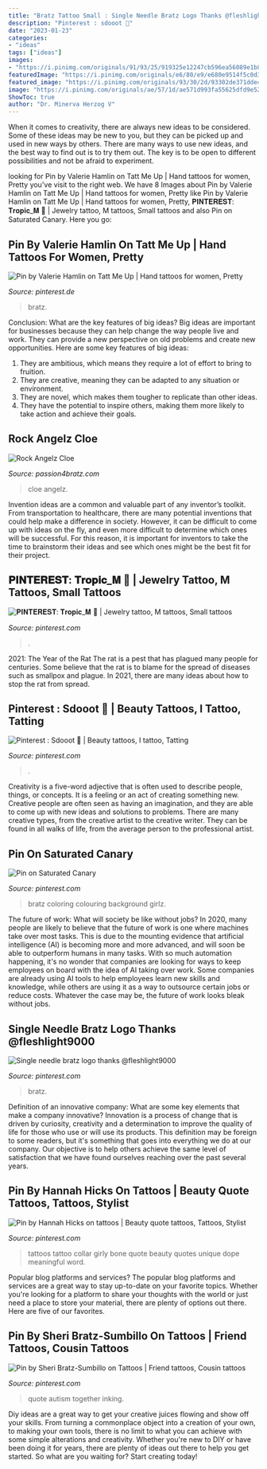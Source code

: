 ```yaml
---
title: "Bratz Tattoo Small : Single Needle Bratz Logo Thanks @fleshlight9000"
description: "Pinterest : sdooot 🤪"
date: "2023-01-23"
categories:
- "ideas"
tags: ["ideas"]
images:
- "https://i.pinimg.com/originals/91/93/25/919325e12247cb596ea56089e1b82da7.jpg"
featuredImage: "https://i.pinimg.com/originals/e6/80/e9/e680e9514f5c0d3e45356b8da9028d05.jpg"
featured_image: "https://i.pinimg.com/originals/93/30/2d/93302de371dde41481bcb589c3be8def.png"
image: "https://i.pinimg.com/originals/ae/57/1d/ae571d993fa55625dfd9e527eb62fd6b.jpg"
ShowToc: true
author: "Dr. Minerva Herzog V"
---
```



When it comes to creativity, there are always new ideas to be considered. Some of these ideas may be new to you, but they can be picked up and used in new ways by others. There are many ways to use new ideas, and the best way to find out is to try them out. The key is to be open to different possibilities and not be afraid to experiment.

	

		
looking for Pin by Valerie Hamlin on Tatt Me Up | Hand tattoos for women, Pretty you've visit to the right web. We have 8 Images about Pin by Valerie Hamlin on Tatt Me Up | Hand tattoos for women, Pretty like Pin by Valerie Hamlin on Tatt Me Up | Hand tattoos for women, Pretty, 𝐏𝐈𝐍𝐓𝐄𝐑𝐄𝐒𝐓: 𝐓𝐫𝐨𝐩𝐢𝐜_𝐌 🌺 | Jewelry tattoo, M tattoos, Small tattoos and also Pin on Saturated Canary. Here you go:
		
    
## Pin By Valerie Hamlin On Tatt Me Up | Hand Tattoos For Women, Pretty

<img loading=lazy src="https://i.pinimg.com/736x/1f/e8/68/1fe86884cf9482718e22215d640d4ed6.jpg" onerror="this.onerror=null;this.src='https://tse2.mm.bing.net/th?id=OIP.xA7aeYCWwf3Cs0WliGJSYgHaHa&amp;pid=15.1';" alt="Pin by Valerie Hamlin on Tatt Me Up | Hand tattoos for women, Pretty">

_Source: pinterest.de_

>bratz. 

	

Conclusion: What are the key features of big ideas?
Big ideas are important for businesses because they can help change the way people live and work. They can provide a new perspective on old problems and create new opportunities. Here are some key features of big ideas: 
1. They are ambitious, which means they require a lot of effort to bring to fruition. 
2. They are creative, meaning they can be adapted to any situation or environment. 
3. They are novel, which makes them tougher to replicate than other ideas. 
4. They have the potential to inspire others, making them more likely to take action and achieve their goals.

    
## Rock Angelz Cloe

<img loading=lazy src="https://passion4bratzcommusic.files.wordpress.com/2019/12/cloe.png?w=840" onerror="this.onerror=null;this.src='https://tse4.mm.bing.net/th?id=OIP.GF4FhcLBspfN4Xagi5Xx2QHaI9&amp;pid=15.1';" alt="Rock Angelz Cloe">

_Source: passion4bratz.com_

>cloe angelz. 

	

Invention ideas are a common and valuable part of any inventor’s toolkit. From transportation to healthcare, there are many potential inventions that could help make a difference in society. However, it can be difficult to come up with ideas on the fly, and even more difficult to determine which ones will be successful. For this reason, it is important for inventors to take the time to brainstorm their ideas and see which ones might be the best fit for their project.

    
## 𝐏𝐈𝐍𝐓𝐄𝐑𝐄𝐒𝐓: 𝐓𝐫𝐨𝐩𝐢𝐜_𝐌 🌺 | Jewelry Tattoo, M Tattoos, Small Tattoos

<img loading=lazy src="https://i.pinimg.com/originals/ae/57/1d/ae571d993fa55625dfd9e527eb62fd6b.jpg" onerror="this.onerror=null;this.src='https://tse4.mm.bing.net/th?id=OIP.fvJXXyowaiCwVZW5BLcFUwHaJI&amp;pid=15.1';" alt="𝐏𝐈𝐍𝐓𝐄𝐑𝐄𝐒𝐓: 𝐓𝐫𝐨𝐩𝐢𝐜_𝐌 🌺 | Jewelry tattoo, M tattoos, Small tattoos">

_Source: pinterest.com_

>. 

	

2021: The Year of the Rat
The rat is a pest that has plagued many people for centuries. Some believe that the rat is to blame for the spread of diseases such as smallpox and plague. In 2021, there are many ideas about how to stop the rat from spread.

    
## Pinterest : Sdooot 🤪 | Beauty Tattoos, I Tattoo, Tatting

<img loading=lazy src="https://i.pinimg.com/originals/93/30/2d/93302de371dde41481bcb589c3be8def.png" onerror="this.onerror=null;this.src='https://tse3.mm.bing.net/th?id=OIP.6DIcS__na84ZXC-KZWB71wHaNK&amp;pid=15.1';" alt="Pinterest : Sdooot 🤪 | Beauty tattoos, I tattoo, Tatting">

_Source: pinterest.com_

>. 

	

Creativity is a five-word adjective that is often used to describe people, things, or concepts. It is a feeling or an act of creating something new. Creative people are often seen as having an imagination, and they are able to come up with new ideas and solutions to problems. There are many creative types, from the creative artist to the creative writer. They can be found in all walks of life, from the average person to the professional artist.

    
## Pin On Saturated Canary

<img loading=lazy src="https://i.pinimg.com/736x/38/9d/d7/389dd78803181566d48e17800f61dec5--bratz-coloring-pages.jpg" onerror="this.onerror=null;this.src='https://tse2.mm.bing.net/th?id=OIP.-Lyl-obQ2hsX4bwO_XuekQAAAA&amp;pid=15.1';" alt="Pin on Saturated Canary">

_Source: pinterest.com_

>bratz coloring colouring background girlz. 

	

The future of work: What will society be like without jobs?
In 2020, many people are likely to believe that the future of work is one where machines take over most tasks. This is due to the mounting evidence that artificial intelligence (AI) is becoming more and more advanced, and will soon be able to outperform humans in many tasks. With so much automation happening, it's no wonder that companies are looking for ways to keep employees on board with the idea of AI taking over work. Some companies are already using AI tools to help employees learn new skills and knowledge, while others are using it as a way to outsource certain jobs or reduce costs. Whatever the case may be, the future of work looks bleak without jobs.

    
## Single Needle Bratz Logo Thanks @fleshlight9000

<img loading=lazy src="https://i.pinimg.com/originals/91/93/25/919325e12247cb596ea56089e1b82da7.jpg" onerror="this.onerror=null;this.src='https://tse4.mm.bing.net/th?id=OIP.Zzqw9AO8SAvIm3NNHWGESgHaHa&amp;pid=15.1';" alt="Single needle bratz logo thanks @fleshlight9000">

_Source: pinterest.com_

>bratz. 

	

Definition of an innovative company: What are some key elements that make a company innovative?
Innovation is a process of change that is driven by curiosity, creativity and a determination to improve the quality of life for those who use or will use its products. This definition may be foreign to some readers, but it's something that goes into everything we do at our company. Our objective is to help others achieve the same level of satisfaction that we have found ourselves reaching over the past several years.

    
## Pin By Hannah Hicks On Tattoos | Beauty Quote Tattoos, Tattoos, Stylist

<img loading=lazy src="https://i.pinimg.com/originals/e6/80/e9/e680e9514f5c0d3e45356b8da9028d05.jpg" onerror="this.onerror=null;this.src='https://tse4.mm.bing.net/th?id=OIP.tbFk1zBYMXKeDGhnk5tWZgHaJ7&amp;pid=15.1';" alt="Pin by Hannah Hicks on tattoos | Beauty quote tattoos, Tattoos, Stylist">

_Source: pinterest.com_

>tattoos tattoo collar girly bone quote beauty quotes unique dope meaningful word. 

	

Popular blog platforms and services?
The popular blog platforms and services are a great way to stay up-to-date on your favorite topics. Whether you're looking for a platform to share your thoughts with the world or just need a place to store your material, there are plenty of options out there. Here are five of our favorites.

    
## Pin By Sheri Bratz-Sumbillo On Tattoos | Friend Tattoos, Cousin Tattoos

<img loading=lazy src="https://i.pinimg.com/originals/03/39/59/0339597ebd688e2292cf89cd0d1a28db.jpg" onerror="this.onerror=null;this.src='https://tse3.mm.bing.net/th?id=OIP.azuo6CyCWmZYh9-TDGLsMgHaHa&amp;pid=15.1';" alt="Pin by Sheri Bratz-Sumbillo on Tattoos | Friend tattoos, Cousin tattoos">

_Source: pinterest.com_

>quote autism together inking. 

	

Diy ideas are a great way to get your creative juices flowing and show off your skills. From turning a commonplace object into a creation of your own, to making your own tools, there is no limit to what you can achieve with some simple alterations and creativity. Whether you're new to DIY or have been doing it for years, there are plenty of ideas out there to help you get started. So what are you waiting for? Start creating today!

